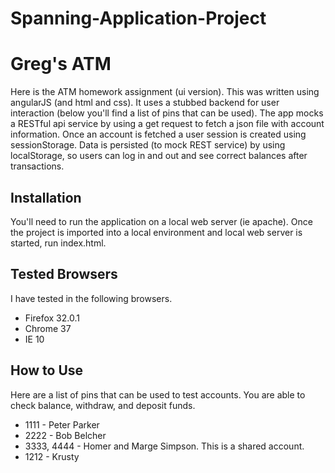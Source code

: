 # Spanning-Application-Project

Greg's ATM
=========

Here is the ATM homework assignment (ui version). This was written using angularJS (and html and css). It uses a stubbed backend for user interaction (below you'll find a list of pins that can be used). The app mocks a RESTful api service by using a get request to fetch a json file with account information. Once an account is fetched a user session is created using sessionStorage. Data is persisted (to mock REST service) by using localStorage, so users can log in and out and see correct balances after transactions.


Installation
--------------
You'll need to run the application on a local web server (ie apache). Once the project is imported into a local environment and local web server is started, run index.html.

Tested Browsers
---------------
I have tested in the following browsers.

* Firefox 32.0.1
* Chrome 37
* IE 10

How to Use
-----------

Here are a list of pins that can be used to test accounts. You are able to check balance, withdraw, and deposit funds.

* 1111 - Peter Parker
* 2222 - Bob Belcher
* 3333, 4444 - Homer and Marge Simpson. This is a shared account.
* 1212 - Krusty
